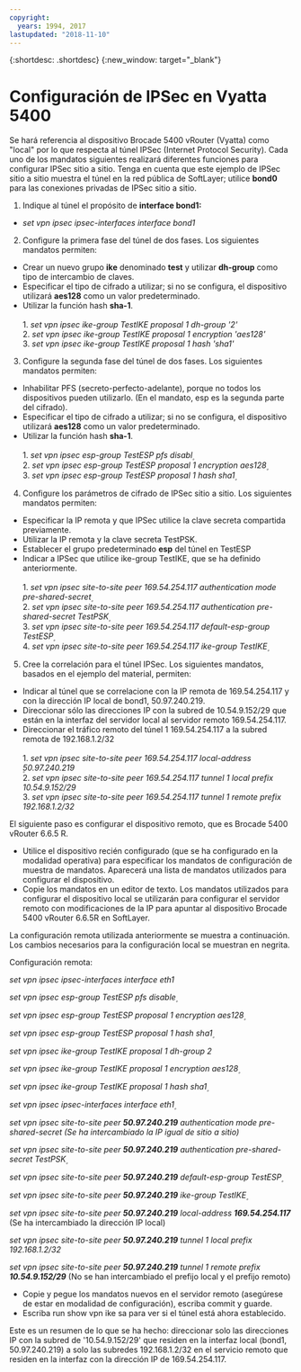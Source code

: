 ```yaml
---
copyright:
  years: 1994, 2017
lastupdated: "2018-11-10"
---
```


{:shortdesc: .shortdesc}
{:new_window: target="_blank"}

# Configuración de IPSec en Vyatta 5400

Se hará referencia al dispositivo Brocade 5400 vRouter (Vyatta) como "local" por lo que respecta al túnel IPSec (Internet Protocol Security). Cada uno de los mandatos siguientes realizará diferentes funciones para configurar IPSec sitio a sitio. Tenga en cuenta que este ejemplo de IPSec sitio a sitio muestra el túnel en la red pública de SoftLayer; utilice **bond0** para las conexiones privadas de IPSec sitio a sitio.

1. Indique al túnel el propósito de **interface bond1:**

  * *set vpn ipsec ipsec-interfaces interface bond1*

2. Configure la primera fase del túnel de dos fases. Los siguientes mandatos permiten:

  * Crear un nuevo grupo **ike** denominado **test** y utilizar **dh-group** como tipo de intercambio de claves.
  * Especificar el tipo de cifrado a utilizar; si no se configura, el dispositivo utilizará **aes128** como un valor predeterminado.
  * Utilizar la función hash **sha-1**.<br/><br/>
  1\. *set vpn ipsec ike-group TestIKE proposal 1 dh-group '2'*<br/>
  2\. *set vpn ipsec ike-group TestIKE proposal 1 encryption 'aes128'*<br/>
  3\. *set vpn ipsec ike-group TestIKE proposal 1 hash 'sha1'*<br/>

3. Configure la segunda fase del túnel de dos fases. Los siguientes mandatos permiten:

  * Inhabilitar PFS (secreto-perfecto-adelante), porque no todos los dispositivos pueden utilizarlo. (En el mandato, esp es la segunda parte del cifrado).
  * Especificar el tipo de cifrado a utilizar; si no se configura, el dispositivo utilizará **aes128** como un valor predeterminado.
  * Utilizar la función hash **sha-1**.<br/><br/>
  1\. *set vpn ipsec esp-group TestESP pfs disabl۪*<br/>
  2\. *set vpn ipsec esp-group TestESP proposal 1 encryption aes128۪*<br/>
  3\. *set vpn ipsec esp-group TestESP proposal 1 hash sha1۪*<br/>

4. Configure los parámetros de cifrado de IPSec sitio a sitio. Los siguientes mandatos permiten:

  * Especificar la IP remota y que IPSec utilice la clave secreta compartida previamente.
  * Utilizar la IP remota y la clave secreta TestPSK.
  * Establecer el grupo predeterminado **esp** del túnel en TestESP
  * Indicar a IPSec que utilice ike-group TestIKE, que se ha definido anteriormente.<br/><br/>
  1\. *set vpn ipsec site-to-site peer 169.54.254.117 authentication mode pre-shared-secret۪*<br/>
  2\. *set vpn ipsec site-to-site peer 169.54.254.117 authentication pre-shared-secret TestPSK۪*<br/>
  3\. *set vpn ipsec site-to-site peer 169.54.254.117 default-esp-group TestESP۪*<br/>
  4\. *set vpn ipsec site-to-site peer 169.54.254.117 ike-group TestIKE۪*<br/>

5. Cree la correlación para el túnel IPSec. Los siguientes mandatos, basados en el ejemplo del material, permiten:

  * Indicar al túnel que se correlacione con la IP remota de 169.54.254.117 y con la dirección IP local de bond1, 50.97.240.219.
  * Direccionar sólo las direcciones IP con la subred de 10.54.9.152/29 que están en la interfaz del servidor local al servidor remoto 169.54.254.117.
  * Direccionar el tráfico remoto del túnel 1 169.54.254.117 a la subred remota de 192.168.1.2/32<br/><br/>
  1\. *set vpn ipsec site-to-site peer 169.54.254.117 local-address ۪50.97.240.219*<br/>
  2\. *set vpn ipsec site-to-site peer 169.54.254.117 tunnel 1 local prefix 10.54.9.152/29*<br/>
  3\. *set vpn ipsec site-to-site peer 169.54.254.117 tunnel 1 remote prefix 192.168.1.2/32*<br/>

El siguiente paso es configurar el dispositivo remoto, que es Brocade 5400 vRouter 6.6.5 R.

  * Utilice el dispositivo recién configurado (que se ha configurado en la modalidad operativa) para especificar los mandatos de configuración de muestra de mandatos. Aparecerá una lista de mandatos utilizados para configurar el dispositivo.
  * Copie los mandatos en un editor de texto. Los mandatos utilizados para configurar el dispositivo local se utilizarán para configurar el servidor remoto con modificaciones de la IP para apuntar al dispositivo Brocade 5400 vRouter 6.6.5R en SoftLayer.

La configuración remota utilizada anteriormente se muestra a continuación. Los cambios necesarios para la configuración local se muestran en negrita.

Configuración remota:

*set vpn ipsec ipsec-interfaces interface eth1*

*set vpn ipsec esp-group TestESP pfs disable۪*

*set vpn ipsec esp-group TestESP proposal 1 encryption aes128۪*

*set vpn ipsec esp-group TestESP proposal 1 hash sha1۪*

*set vpn ipsec ike-group TestIKE proposal 1 dh-group 2*

*set vpn ipsec ike-group TestIKE proposal 1 encryption aes128۪*

*set vpn ipsec ike-group TestIKE proposal 1 hash sha1۪*

*set vpn ipsec ipsec-interfaces interface eth1۪*

*set vpn ipsec site-to-site peer **50.97.240.219** authentication mode pre-shared-secret (Se ha intercambiado la IP igual de sitio a sitio)*

*set vpn ipsec site-to-site peer **50.97.240.219** authentication pre-shared-secret TestPSK۪*

*set vpn ipsec site-to-site peer **50.97.240.219** default-esp-group TestESP۪*

*set vpn ipsec site-to-site peer **50.97.240.219** ike-group TestIKE۪*

*set vpn ipsec site-to-site peer **50.97.240.219** local-address **169.54.254.117*** (Se ha intercambiado la dirección IP local)

*set vpn ipsec site-to-site peer **50.97.240.219** tunnel 1 local prefix 192.168.1.2/32*

*set vpn ipsec site-to-site peer **50.97.240.219** tunnel 1 remote prefix **10.54.9.152/29*** (No se han intercambiado el prefijo local y el prefijo remoto)

* Copie y pegue los mandatos nuevos en el servidor remoto (asegúrese de estar en modalidad de configuración), escriba commit y guarde.
* Escriba run show vpn ike sa para ver si el túnel está ahora establecido.

Este es un resumen de lo que se ha hecho: direccionar solo las direcciones IP con la subred de '10.54.9.152/29' que residen en la interfaz local (bond1, 50.97.240.219) a solo las subredes 192.168.1.2/32 en el servicio remoto que residen en la interfaz con la dirección IP de 169.54.254.117.
